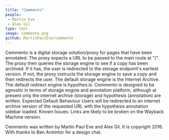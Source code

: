 ```yaml
---
title: "Cemmento"
people:
 - Martin Eve
 - Alex Gil
type: tool
image: cemmento.png
github: MartinPaulEve/cemmento
---
```


Cemmento is a digital storage solution/proxy for pages that have been annotated. The proxy
expects a URL to be passed to the main route at "/". The proxy then queries the storage engine
to see if a copy has been archived. If it has, the user is redirected to the storage endpoint's
earliest version. If not, the proxy instructs the storage engine to save a copy and then
redirects the user. The default storage engine is the Internet Archive. The default redirect
engine is hypothes.is. Cemmento is designed to be agnostic in terms of storage engine and
annotation platform, although at present only the internet archive (storage) and hypothesis
(annotation) are written.  Expected Default Behaviour Users will be redirected to an internet
archive version of the requested URL with the hypothesis annotation sidebar loaded.  Known
Issues: Links are likely to be broken on the Wayback Machine version.

Cemmento was written by Martin Paul Eve and Alex Gil. It is copyright 2016. With thanks to Ben
Armintor for a design chat.
